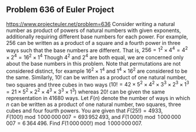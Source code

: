 ## Problem 636 of Euler Project 
https://www.projecteuler.net/problem=636
Consider writing a natural number as product of powers of natural numbers with given exponents, additionally requiring different base numbers for each power.
For example, $256$ can be written as a product of a square and a fourth power in three ways such that the base numbers are different.
That is, $256=1^2\times 4^4=4^2\times 2^4=16^2\times 1^4$
Though $4^2$ and $2^4$ are both equal, we are concerned only about the base numbers in this problem. Note that permutations are not considered distinct, for example $16^2\times 1^4$ and $1^4 \times 16^2$ are considered to be the same.
Similarly, $10!$ can be written as a product of one natural number, two squares and three cubes in two ways ($10!=42\times5^2\times4^2\times3^3\times2^3\times1^3=21\times5^2\times2^2\times4^3\times3^3\times1^3$) whereas $20!$ can be given the same representation in $41680$ ways.
Let $F(n)$ denote the number of ways in which $n$ can be written as a product of one natural number, two squares, three cubes and four fourth powers.
You are given that $F(25!)=4933$, $F(100!) \bmod 1\,000\,000\,007=693\,952\,493$,
and $F(1\,000!) \bmod 1\,000\,000\,007=6\,364\,496$.
Find $F(1\,000\,000!) \bmod 1\,000\,000\,007$.